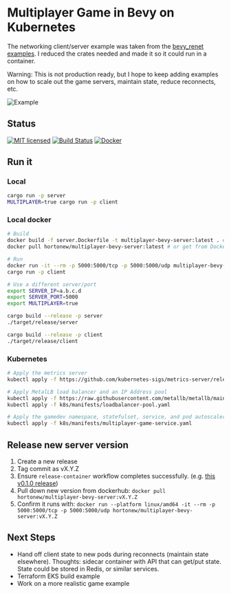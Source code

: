 # Multiplayer Game in Bevy on Kubernetes

The networking client/server example was taken from the [bevy_renet examples](https://github.com/lucaspoffo/renet/tree/master/bevy_renet/examples).  I reduced the crates needed and made it so it could run in a container.

Warning: This is not production ready, but I hope to keep adding examples on how to scale out the game servers, maintain state, reduce reconnects, etc.

![Example](/images/example.gif)

## Status

[![MIT licensed][mit-badge]][mit-url]
[![Build Status][actions-badge]][actions-url]
[![Docker][docker-badge]][docker-url]

[mit-badge]: https://img.shields.io/badge/license-MIT-blue.svg
[mit-url]: https://github.com/hortonew/multiplayer_bevy_k8s/blob/main/LICENSE
[actions-badge]: https://github.com/hortonew/multiplayer_bevy_k8s/actions/workflows/release-container.yml/badge.svg
[actions-url]: https://github.com/hortonew/multiplayer_bevy_k8s/actions
[docker-badge]: https://img.shields.io/badge/dockerhub-images-important.svg?logo=Docker&color=blue
[docker-url]: https://hub.docker.com/repository/docker/hortonew/multiplayer-bevy-server/general

## Run it

### Local

```sh
cargo run -p server
MULTIPLAYER=true cargo run -p client
```

### Local docker

```sh
# Build
docker build -f server.Dockerfile -t multiplayer-bevy-server:latest . # build it yourself
docker pull hortonew/multiplayer-bevy-server:latest # or get from Dockerhub

# Run
docker run -it --rm -p 5000:5000/tcp -p 5000:5000/udp multiplayer-bevy-server:latest
cargo run -p client

# Use a different server/port
export SERVER_IP=a.b.c.d
export SERVER_PORT=5000
export MULTIPLAYER=true

cargo build --release -p server
./target/release/server

cargo build --release -p client
./target/release/client
```

### Kubernetes

```sh
# Apply the metrics server
kubectl apply -f https://github.com/kubernetes-sigs/metrics-server/releases/latest/download/components.yaml

# Apply MetalLB load balancer and an IP Address pool
kubectl apply -f https://raw.githubusercontent.com/metallb/metallb/main/config/manifests/metallb-native.yaml
kubectl apply -f k8s/manifests/loadbalancer-pool.yaml

# Apply the gamedev namespace, statefulset, service, and pod autoscaler
kubectl apply -f k8s/manifests/multiplayer-game-service.yaml
```

## Release new server version

1. Create a new release
2. Tag commit as vX.Y.Z
3. Ensure `release-container` workflow completes successfully.  (e.g. [this v0.1.0 release](https://github.com/hortonew/multiplayer_bevy_k8s/actions/runs/13473852801))
4. Pull down new version from dockerhub: `docker pull hortonew/multiplayer-bevy-server:vX.Y.Z`
5. Confirm it runs with: `docker run --platform linux/amd64 -it --rm -p 5000:5000/tcp -p 5000:5000/udp hortonew/multiplayer-bevy-server:vX.Y.Z`

## Next Steps

- Hand off client state to new pods during reconnects (maintain state elsewhere).  Thoughts:  sidecar container with API that can get/put state.  State could be stored in Redis, or similar services.
- Terraform EKS build example
- Work on a more realistic game example
